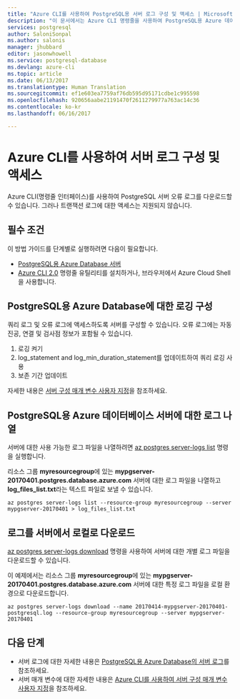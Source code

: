 ```yaml
---
title: "Azure CLI를 사용하여 PostgreSQL용 서버 로그 구성 및 액세스 | Microsoft Docs"
description: "이 문서에서는 Azure CLI 명령줄을 사용하여 PostgreSQL용 Azure 데이터베이스의 서버 로그를 구성 및 액세스하는 방법을 설명합니다."
services: postgresql
author: SaloniSonpal
ms.author: salonis
manager: jhubbard
editor: jasonwhowell
ms.service: postgresql-database
ms.devlang: azure-cli
ms.topic: article
ms.date: 06/13/2017
ms.translationtype: Human Translation
ms.sourcegitcommit: ef1e603ea7759af76db595d95171cdbe1c995598
ms.openlocfilehash: 920656aabe21191470f2611279977a763ac14c36
ms.contentlocale: ko-kr
ms.lasthandoff: 06/16/2017

---
```

# <a name="configure-and-access-server-logs-using-azure-cli"></a>Azure CLI를 사용하여 서버 로그 구성 및 액세스
Azure CLI(명령줄 인터페이스)를 사용하여 PostgreSQL 서버 오류 로그를 다운로드할 수 있습니다. 그러나 트랜잭션 로그에 대한 액세스는 지원되지 않습니다. 

## <a name="prerequisites"></a>필수 조건
이 방법 가이드를 단계별로 실행하려면 다음이 필요합니다.
- [PostgreSQL용 Azure Database 서버](quickstart-create-server-database-azure-cli.md)
- [Azure CLI 2.0](/cli/azure/install-azure-cli) 명령줄 유틸리티를 설치하거나, 브라우저에서 Azure Cloud Shell을 사용합니다.

## <a name="configure-logging-for-azure-database-for-postgresql"></a>PostgreSQL용 Azure Database에 대한 로깅 구성
쿼리 로그 및 오류 로그에 액세스하도록 서버를 구성할 수 있습니다. 오류 로그에는 자동 진공, 연결 및 검사점 정보가 포함될 수 있습니다.
1. 로깅 켜기
2. log\_statement and log\_min\_duration\_statement를 업데이트하여 쿼리 로깅 사용
3. 보존 기간 업데이트

자세한 내용은 [서버 구성 매개 변수 사용자 지정](howto-configure-server-parameters-using-cli.md)을 참조하세요.

## <a name="list-logs-for-azure-database-for-postgresql-server"></a>PostgreSQL용 Azure 데이터베이스 서버에 대한 로그 나열
서버에 대한 사용 가능한 로그 파일을 나열하려면 [az postgres server-logs list](/cli/azure/postgres/server-logs#list) 명령을 실행합니다.

리소스 그룹 **myresourcegroup**에 있는 **mypgserver-20170401.postgres.database.azure.com** 서버에 대한 로그 파일을 나열하고 **log\_files\_list.txt**라는 텍스트 파일로 보낼 수 있습니다.
```azurecli-interactive
az postgres server-logs list --resource-group myresourcegroup --server mypgserver-20170401 > log_files_list.txt
```
## <a name="download-logs-locally-from-the-server"></a>로그를 서버에서 로컬로 다운로드
[az postgres server-logs download](/cli/azure/postgres/server-logs#download) 명령을 사용하여 서버에 대한 개별 로그 파일을 다운로드할 수 있습니다. 

이 예제에서는 리소스 그룹 **myresourcegroup**에 있는 **mypgserver-20170401.postgres.database.azure.com** 서버에 대한 특정 로그 파일을 로컬 환경으로 다운로드합니다.
```azurecli-interactive
az postgres server-logs download --name 20170414-mypgserver-20170401-postgresql.log --resource-group myresourcegroup --server mypgserver-20170401
```
## <a name="next-steps"></a>다음 단계
- 서버 로그에 대한 자세한 내용은 [PostgreSQL용 Azure Database의 서버 로그](concepts-server-logs.md)를 참조하세요.
- 서버 매개 변수에 대한 자세한 내용은 [Azure CLI를 사용하여 서버 구성 매개 변수 사용자 지정](howto-configure-server-parameters-using-cli.md)을 참조하세요.

